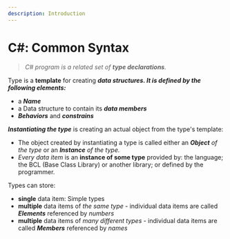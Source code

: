 ```yaml
---
description: Introduction
---
```


# C\#: Common Syntax

> _C\# program is a related set of **type declarations**._

Type is a **template** for creating _**data structures. It is defined by the following elements:**_

* a _**Name**_
* a Data structure to contain its _**data members**_
* _**Behaviors**_ and _**constrains**_

_**Instantiating the type**_ is creating an actual object from the type's template:

* The object created by instantiating a type is called either an _**Object** of the type_ or an _**Instance** of the type._
* _Every data item_ is an **instance of some type** provided by: the language; the BCL \(Base Class Library\) or another library; or defined by the programmer.

Types can store:

* **single** data item: Simple types
* **multiple** data items of _the same type_ - individual data items are called _**Elements**_ referenced by _numbers_
* **multiple** data items of _many different types_ - individual data items are called _**Members**_ referenced by _names_



